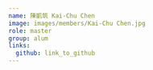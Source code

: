 ```yaml
---
name: 陳凱筑 Kai-Chu Chen 
image: images/members/Kai-Chu Chen.jpg 
role: master
group: alum
links:
  github: link_to_github 
---
```

